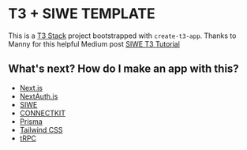 # T3 + SIWE TEMPLATE

This is a [T3 Stack](https://create.t3.gg/) project bootstrapped with `create-t3-app`.
Thanks to Manny for this helpful Medium post [SIWE T3 Tutorial](https://codingwithmanny.medium.com/combine-sign-in-with-ethereum-with-create-t3-app-8f54604caeeb)

## What's next? How do I make an app with this?

- [Next.js](https://nextjs.org)
- [NextAuth.js](https://next-auth.js.org)
- [SIWE](https://github.com/spruceid/siwe)
- [CONNECTKIT](https://docs.family.co/connectkit/auth-with-nextjs#siwe-nextjs-implementation-section-1-install)
- [Prisma](https://prisma.io)
- [Tailwind CSS](https://tailwindcss.com)
- [tRPC](https://trpc.io)
